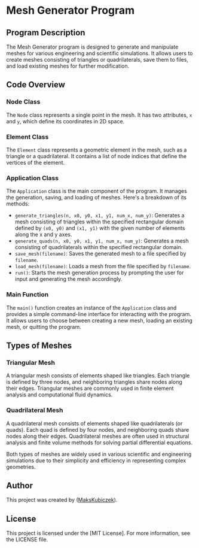 # Mesh Generator Program

## Program Description

The Mesh Generator program is designed to generate and manipulate meshes for various engineering and scientific simulations. It allows users to create meshes consisting of triangles or quadrilaterals, save them to files, and load existing meshes for further modification.

## Code Overview

### Node Class

The `Node` class represents a single point in the mesh. It has two attributes, `x` and `y`, which define its coordinates in 2D space.

### Element Class

The `Element` class represents a geometric element in the mesh, such as a triangle or a quadrilateral. It contains a list of node indices that define the vertices of the element.

### Application Class

The `Application` class is the main component of the program. It manages the generation, saving, and loading of meshes. Here's a breakdown of its methods:

- `generate_triangles(n, x0, y0, x1, y1, num_x, num_y)`: Generates a mesh consisting of triangles within the specified rectangular domain defined by `(x0, y0)` and `(x1, y1)` with the given number of elements along the x and y axes.
- `generate_quads(n, x0, y0, x1, y1, num_x, num_y)`: Generates a mesh consisting of quadrilaterals within the specified rectangular domain.
- `save_mesh(filename)`: Saves the generated mesh to a file specified by `filename`.
- `load_mesh(filename)`: Loads a mesh from the file specified by `filename`.
- `run()`: Starts the mesh generation process by prompting the user for input and generating the mesh accordingly.

### Main Function

The `main()` function creates an instance of the `Application` class and provides a simple command-line interface for interacting with the program. It allows users to choose between creating a new mesh, loading an existing mesh, or quitting the program.

## Types of Meshes

### Triangular Mesh

A triangular mesh consists of elements shaped like triangles. Each triangle is defined by three nodes, and neighboring triangles share nodes along their edges. Triangular meshes are commonly used in finite element analysis and computational fluid dynamics.

### Quadrilateral Mesh

A quadrilateral mesh consists of elements shaped like quadrilaterals (or quads). Each quad is defined by four nodes, and neighboring quads share nodes along their edges. Quadrilateral meshes are often used in structural analysis and finite volume methods for solving partial differential equations.

Both types of meshes are widely used in various scientific and engineering simulations due to their simplicity and efficiency in representing complex geometries.

## Author

This project was created by ([MaksKubiczek](https://github.com/MaksKubiczek)).

## License

This project is licensed under the [MIT License]. For more information, see the LICENSE file.